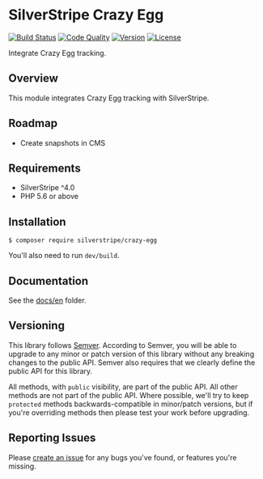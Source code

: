 # SilverStripe Crazy Egg

[![Build Status](http://img.shields.io/travis/robbieaverill/silverstripe-crazy-egg.svg?style=flat-square)](https://travis-ci.org/robbieaverill/silverstripe-crazy-egg)
[![Code Quality](http://img.shields.io/scrutinizer/g/robbieaverill/silverstripe-crazy-egg.svg?style=flat-square)](https://scrutinizer-ci.com/g/robbieaverill/silverstripe-crazy-egg)
[![Version](http://img.shields.io/packagist/v/silverstripe/crazy-egg.svg?style=flat-square)](https://packagist.org/packages/silverstripe/silverstripe-crazy-egg)
[![License](http://img.shields.io/packagist/l/silverstripe/crazy-egg.svg?style=flat-square)](LICENSE.md)

Integrate Crazy Egg tracking.

## Overview

This module integrates Crazy Egg tracking with SilverStripe.

## Roadmap

- Create snapshots in CMS

## Requirements

- SilverStripe ^4.0
- PHP 5.6 or above

## Installation

```
$ composer require silverstripe/crazy-egg
```

You'll also need to run `dev/build`.

## Documentation

See the [docs/en](docs/en/introduction.md) folder.

## Versioning

This library follows [Semver](http://semver.org). According to Semver, you will be able to upgrade to any minor or patch version of this library without any breaking changes to the public API. Semver also requires that we clearly define the public API for this library.

All methods, with `public` visibility, are part of the public API. All other methods are not part of the public API. Where possible, we'll try to keep `protected` methods backwards-compatible in minor/patch versions, but if you're overriding methods then please test your work before upgrading.

## Reporting Issues

Please [create an issue](http://github.com/robbieaverill/silverstripe-crazy-egg/issues) for any bugs you've found, or features you're missing.
